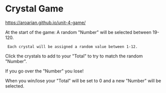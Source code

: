 # Crystal Game

https://aroarian.github.io/unit-4-game/

At the start of the game:
     A random "Number" will be selected between 19-120.

     Each crystal will be assigned a random value between 1-12.


Click the crystals to add to your "Total" to try to match the random "Number".

If you go over the "Number" you lose!

When you win/lose your "Total" will be set to 0 and a new "Number" will be selected.
